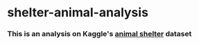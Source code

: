 # shelter-animal-analysis
### This is an analysis on Kaggle's [animal shelter](https://www.kaggle.com/c/shelter-animal-outcomes/data) dataset
